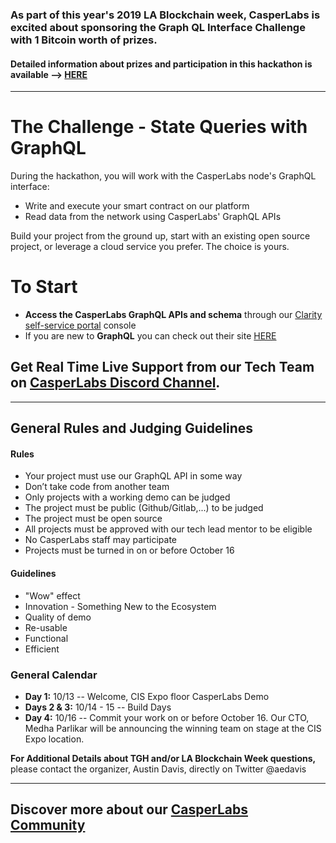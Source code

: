 ###  As part of this year's 2019 LA Blockchain week, CasperLabs is excited about sponsoring the Graph QL Interface Challenge with 1 Bitcoin worth of prizes.
#### Detailed information about prizes and participation in this hackathon is available --> [HERE](https://medium.com/casperlabs/casperlabs-is-sponsoring-the-graphql-interface-challenge-at-la-blockchain-week-hackathon-october-c8233262899e)

***
# The Challenge - **State Queries with GraphQL**  
During the hackathon, you will work with the CasperLabs node's GraphQL interface: 
* Write and execute your smart contract on our platform 
* Read data from the network using CasperLabs' GraphQL APIs

Build your project from the ground up, start with an existing open source project, or leverage a cloud service you prefer. The choice is yours.

# To Start
* **Access the CasperLabs GraphQL APIs and schema** through our [Clarity self-service portal](https://clarity.casperlabs.io/#/) console
* If you are new to **GraphQL** you can check out their site [HERE](https://graphql.org/)
## Get Real Time Live Support from our Tech Team on [CasperLabs Discord Channel](https://discord.gg/n9bBs8W).
 
***
## General Rules and Judging Guidelines
#### Rules
* Your project must use our GraphQL API in some way
* Don’t take code from another team
* Only projects with a working demo can be judged
* The project must be public (Github/Gitlab,...) to be judged
* The project must be open source
* All projects must be approved with our tech lead mentor to be eligible
* No CasperLabs staff may participate
* Projects must be turned in on or before October 16

#### Guidelines
* "Wow" effect
* Innovation - Something New to the Ecosystem
* Quality of demo
* Re-usable
* Functional
* Efficient

### General Calendar
* **Day 1:** 10/13 -- Welcome, CIS Expo floor CasperLabs Demo 
* **Days 2 & 3:** 10/14 - 15 -- Build Days 
* **Day 4:** 10/16 -- Commit your work on or before October 16. Our CTO, Medha Parlikar will be announcing the winning team on stage at the CIS Expo location.

**For Additional Details about TGH and/or LA Blockchain Week questions,** please contact the organizer, Austin Davis, directly on Twitter @aedavis
***
## Discover more about our [CasperLabs Community](https://casperlabs.io/#community)